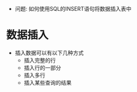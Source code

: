 + 问题: 如何使用SQL的INSERT语句将数据插入表中

# 数据插入

+ 插入数据可以有以下几种方式
    + 插入完整的行
    + 插入行的一部分
    + 插入多行
    + 插入某些查询的结果


